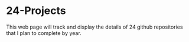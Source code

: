 # 24-Projects
This web page will track and display the details of 24 github repositories that I plan to complete by year.
